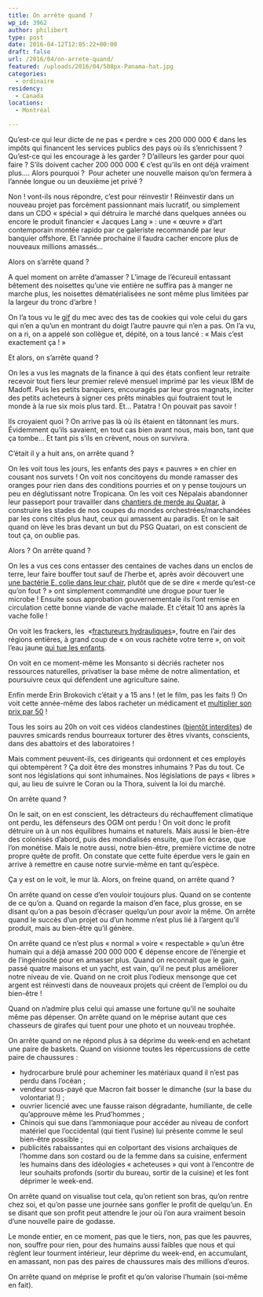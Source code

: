 ```yaml
---
title: On arrête quand ?
wp_id: 3962
author: philibert
type: post
date: 2016-04-12T12:05:22+00:00
draft: false
url: /2016/04/on-arrete-quand/
featured: /uploads/2016/04/508px-Panama-hat.jpg
categories:
  - ordinaire
residency:
  - Canada
locations:
  - Montréal

---
```

Qu&rsquo;est-ce qui leur dicte de ne pas « perdre » ces 200 000 000 € dans les impôts qui financent les services publics des pays où ils s&rsquo;enrichissent ? Qu&rsquo;est-ce qui les encourage à les garder ? D&rsquo;ailleurs les garder pour quoi faire ? S&rsquo;ils doivent cacher 200 000 000 € c&rsquo;est qu&rsquo;ils en ont déjà vraiment plus&#8230;. Alors pourquoi ?  Pour acheter une nouvelle maison qu&rsquo;on fermera à l&rsquo;année longue ou un deuxième jet privé ?
  
Non ! vont-ils nous répondre, c&rsquo;est pour réinvestir ! Réinvestir dans un nouveau projet pas forcément passionnant mais lucratif, ou simplement dans un CDO « spécial » qui détruira le marché dans quelques années ou encore le produit financier « Jacques Lang » : une « œuvre » d&rsquo;art contemporain montée rapido par ce galeriste recommandé par leur banquier offshore. Et l&rsquo;année prochaine il faudra cacher encore plus de nouveaux millions amassés&#8230;

Alors on s&rsquo;arrête quand ?

A quel moment on arrête d&rsquo;amasser ? L&rsquo;image de l&rsquo;écureuil entassant bêtement des noisettes qu&rsquo;une vie entière ne suffira pas à manger ne marche plus, les noisettes dématérialisées ne sont même plus limitées par la largeur du tronc d&rsquo;arbre !

On l&rsquo;a tous vu le <a href="https://i.imgur.com/C78RK9P.gif" target="_blank">gif</a> du mec avec des tas de cookies qui vole celui du gars qui n&rsquo;en a qu&rsquo;un en montrant du doigt l&rsquo;autre pauvre qui n&rsquo;en a pas. On l&rsquo;a vu, on a ri, on a appelé son collègue et, dépité, on a tous lancé : « Mais c&rsquo;est exactement ça ! »

Et alors, on s&rsquo;arrête quand ?

On les a vus les magnats de la finance à qui des états confient leur retraite recevoir tout fiers leur premier relevé mensuel imprimé par les vieux IBM de Madoff. Puis les petits banquiers, encouragés par leur gros magnats, inciter des petits acheteurs à signer ces prêts minables qui foutraient tout le monde à la rue six mois plus tard. Et&#8230; Patatra ! On pouvait pas savoir !
  
Ils croyaient quoi ? On arrive pas là où ils étaient en tâtonnant les murs. Évidemment qu&rsquo;ils savaient, en tout cas bien avant nous, mais bon, tant que ça tombe&#8230; Et tant pis s&rsquo;ils en crèvent, nous on survivra.

C&rsquo;était il y a huit ans, on arrête quand ?

On les voit tous les jours, les enfants des pays « pauvres » en chier en cousant nos survets ! On voit nos concitoyens du monde ramasser des oranges pour rien dans des conditions pourries et on y pense toujours un peu en déglutissant notre Tropicana. On les voit ces Népalais abandonner leur passeport pour travailler dans <a href="http://www.lemonde.fr/proche-orient/article/2014/02/17/plus-de-400-travailleurs-nepalais-morts-dans-les-chantiers-du-qatar_4367670_3218.html" target="_blank">chantiers de merde au Quatar</a>, à construire les stades de nos coupes du mondes orchestrées/marchandées par les cons cités plus haut, ceux qui amassent au paradis. Et on le sait quand on lève les bras devant un but du PSG Quatari, on est conscient de tout ça, on oublie pas.

Alors ? On arrête quand ?

On les a vus ces cons entasser des centaines de vaches dans un enclos de terre, leur faire bouffer tout sauf de l&rsquo;herbe et, après avoir découvert une <a href="http://www.lefigaro.fr/actualite-france/2013/02/11/01016-20130211ARTFIG00432-les-precedents-scandales-alimentaires.php" target="_blank">une bactérie E. colie dans leur chair</a>, plutôt que de se dire « merde qu&rsquo;est-ce qu&rsquo;on fout ? » ont simplement commandité une drogue pour tuer le microbe ! Ensuite sous approbation gouvernementale ils l&rsquo;ont remise en circulation cette bonne viande de vache malade. Et c&rsquo;était 10 ans après la vache folle !

On voit les frackers, les  «<a href="https://fr.wikipedia.org/wiki/Fracturation_hydraulique" target="_blank">fractureurs hydrauliques</a>», foutre en l&rsquo;air des régions entières, à grand coup de « on vous rachète votre terre », on voit l&rsquo;eau jaune <a href="http://ecologie.blog.lemonde.fr/2011/05/10/la-pollution-de-leau-au-methane-explose-pres-des-sites-de-gaz-de-schiste/" target="_blank">qui tue les enfants</a>.
  
On voit en ce moment-même les Monsanto si décriés racheter nos ressources naturelles, privatiser la base même de notre alimentation, et poursuivre ceux qui défendent une agriculture saine.
  
Enfin merde Erin Brokovich c&rsquo;était y a 15 ans ! (et le film, pas les faits !) On voit cette année-même des labos racheter un médicament et <a href="http://www.lemonde.fr/economie/article/2015/09/22/le-prix-d-un-medicament-contre-la-toxoplasmose-a-bondi-de-5-400-en-un-jour_4767396_3234.html" target="_blank">multiplier son prix par 50</a> !
  
Tous les soirs au 20h on voit ces vidéos clandestines (<a href="http://www.lemonde.fr/planete/article/2013/04/11/filmer-la-cruaute-envers-les-animaux-devient-un-crime-aux-etats-unis_3157361_3244.html" target="_blank">bientôt interdites</a>) de pauvres smicards rendus bourreaux torturer des êtres vivants, conscients, dans des abattoirs et des laboratoires !
  
Mais comment peuvent-ils, ces dirigeants qui ordonnent et ces employés qui obtempèrent ? Ça doit être des monstres inhumains ? Pas du tout. Ce sont nos législations qui sont inhumaines. Nos législations de pays « libres » qui, au lieu de suivre le Coran ou la Thora, suivent la loi du marché.

On arrête quand ?

On le sait, on en est conscient, les détracteurs du réchauffement climatique ont perdu, les défenseurs des OGM ont perdu ! On voit donc le profit détruire un à un nos équilibres humains et naturels. Mais aussi le bien-être des colonisés d&rsquo;abord, puis des mondialisés ensuite, que l&rsquo;on écrase, que l&rsquo;on monétise. Mais le notre aussi, notre bien-être, première victime de notre propre quête de profit. On constate que cette fuite éperdue vers le gain en arrive à remettre en cause notre survie-même en tant qu&rsquo;espèce.

Ça y est on le voit, le mur là. Alors, on freine quand, on arrête quand ?

On arrête quand on cesse d&rsquo;en vouloir toujours plus. Quand on se contente de ce qu&rsquo;on a. Quand on regarde la maison d&rsquo;en face, plus grosse, en se disant qu&rsquo;on a pas besoin d&rsquo;écraser quelqu&rsquo;un pour avoir la même. On arrête quand le succès d&rsquo;un projet ou d&rsquo;un homme n&rsquo;est plus lié à l&rsquo;argent qu&rsquo;il produit, mais au bien-être qu&rsquo;il génère.

On arrête quand ce n&rsquo;est plus « normal » voire « respectable » qu&rsquo;un être humain qui a déjà amassé 200 000 000 € dépense encore de l&rsquo;énergie et de l&rsquo;ingéniosité pour en amasser plus. Quand on reconnaît que le gain, passé quatre maisons et un yacht, est vain, qu&rsquo;il ne peut plus améliorer notre niveau de vie. Quand on ne croit plus l&rsquo;odieux mensonge que cet argent est réinvesti dans de nouveaux projets qui créent de l&#8217;emploi ou du bien-être !
  
Quand on n&rsquo;admire plus celui qui amasse une fortune qu&rsquo;il ne souhaite même pas dépenser. On arrête quand on le méprise autant que ces chasseurs de girafes qui tuent pour une photo et un nouveau trophée.

On arrête quand on ne répond plus à sa déprime du week-end en achetant une paire de baskets. Quand on visionne toutes les répercussions de cette paire de chaussures :

  * hydrocarbure brulé pour acheminer les matériaux quand il n&rsquo;est pas perdu dans l&rsquo;océan ;
  * vendeur sous-payé que Macron fait bosser le dimanche (sur la base du volontariat !) ;
  * ouvrier licencié avec une fausse raison dégradante, humiliante, de celle qu&rsquo;approuve même les Prud&rsquo;hommes ;
  * Chinois qui sue dans l&rsquo;ammoniaque pour accéder au niveau de confort matériel que l&rsquo;occidental (qui tient l&rsquo;usine) lui présente comme le seul bien-être possible ;
  * publicités rabaissantes qui en colportant des visions archaïques de l&rsquo;homme dans son costard ou de la femme dans sa cuisine, enferment les humains dans des idéologies « acheteuses » qui vont à l&rsquo;encontre de leur souhaits profonds (sortir du bureau, sortir de la cuisine) et les font déprimer le week-end.

On arrête quand on visualise tout cela, qu&rsquo;on retient son bras, qu&rsquo;on rentre chez soi, et qu&rsquo;on passe une journée sans gonfler le profit de quelqu&rsquo;un. En se disant que son profit peut attendre le jour où l&rsquo;on aura vraiment besoin d&rsquo;une nouvelle paire de godasse.

Le monde entier, en ce moment, pas que le tiers, non, pas que les pauvres, non, souffre pour rien, pour des humains aussi faibles que nous et qui règlent leur tourment intérieur, leur déprime du week-end, en accumulant, en amassant, non pas des paires de chaussures mais des millions d&rsquo;euros.

On arrête quand on méprise le profit et qu&rsquo;on valorise l&rsquo;humain (soi-même en fait).